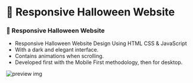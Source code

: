 # 🎃 Responsive Halloween Website


### 🎃 Responsive Halloween Website
- Responsive Halloween Website Design Using HTML CSS & JavaScript
- With a dark and elegant interface.
- Contains animations when scrolling.
- Developed first with the Mobile First methodology, then for desktop.
<!---
- Compatible with all mobile devices and with a beautiful and pleasant user interface.
--->

![preview img](/preview.png)
